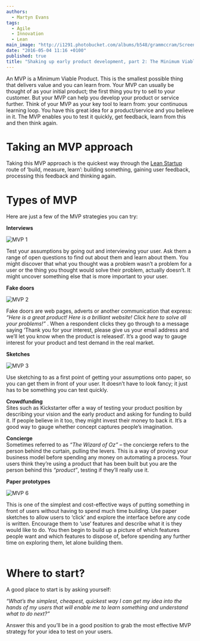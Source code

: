 ```yaml
---
authors:
  - Martyn Evans
tags: 
  - Agile
  - Innovation
  - Lean
main_image: "http://i1291.photobucket.com/albums/b548/grammccram/Screen%20Shot%202016-04-20%20at%2012.26.50_zpsbvf6rhz8.png"
date: "2016-05-04 11:16 +0100"
published: true
title: "Shaking up early product development, part 2: The Minimum Viable Product"
---
```

An MVP is a Minimum Viable Product. This is the smallest possible thing that delivers value and you can learn from. Your MVP can usually be thought of as your initial product; the first thing you try to sell to your customer. But your MVP can help you develop your product or service further. Think of your MVP as your key tool to learn from: your continuous learning loop. You have this great idea for a product/service and you believe in it. The MVP enables you to test it quickly, get feedback, learn from this and then think again.<br/>

# Taking an MVP approach
Taking this MVP approach is the quickest way through the [Lean Startup](http://theleanstartup.com) route of ‘build, measure, learn’: building something, gaining user feedback, processing this feedback and thinking again.<br/>

# Types of MVP
Here are just a few of the MVP strategies you can try:<br/>

<b>Interviews</b><br/>

![MVP 1](http://i1291.photobucket.com/albums/b548/grammccram/Screen%20Shot%202016-04-15%20at%2012.02.30_zpsdgvl8ebr.png)

Test your assumptions by going out and interviewing your user. Ask them a range of open questions to find out about them and learn about them. You might discover that what you thought was a problem wasn’t a problem for a user or the thing you thought would solve their problem, actually doesn’t. It might uncover something else that is more important to your user.<br/>

<b>Fake doors</b><br/>

![MVP 2](http://i1291.photobucket.com/albums/b548/grammccram/abingo_zpsu042uoly.png)

Fake doors are web pages, adverts or another communication that express: <i>“Here is a great product! Here is a brilliant website! Click here to solve all your problems!”</i> . When a respondent clicks  they go through to a message saying ‘Thank you for your interest, please give us your email address and we’ll let you know when the product is released’. It’s a good way to gauge interest for your product and test demand in the real market.<br/>

<b>Sketches</b><br/>

![MVP 3](http://i1291.photobucket.com/albums/b548/grammccram/Screen%20Shot%202016-04-15%20at%2012.08.35_zpsnqe0gzvw.png)

Use sketching to as a first point of getting your assumptions onto paper, so you can get them in front of your user. It doesn’t have to look fancy; it just has to be something you can test quickly.<br/>

<b>Crowdfunding</b><br/>
Sites such as Kickstarter offer a way of testing your product position by describing your vision and the early product  and asking for funding to build it. If people believe in it too, they might invest their money to back it. It’s a good way to gauge whether concept captures people’s imagination.<br/>
 
<b>Concierge</b><br/>
Sometimes referred to as <i>“The Wizard of Oz”</i> – the concierge refers to the person behind the curtain, pulling the levers. This is a way of proving your business model before spending any money on automating a process. Your users think they’re using a product that has been built  but you are the person behind this <i>“product”</i>, testing if they’ll really use it.<br/>

<b>Paper prototypes</b><br/>

![MVP 6](http://i1291.photobucket.com/albums/b548/grammccram/Screen%20Shot%202016-04-20%20at%2012.26.50_zpsbvf6rhz8.png)

This is one of the simplest and cost-effective ways of putting something in front of users without having to spend much time building. Use paper sketches to allow users to ‘click’ and explore the interface before any code is written. Encourage them to ‘use’ features and describe what it is they would like to do. You then begin to build up a picture of which features people want and which features to dispose of, before spending any further time on exploring them, let alone building them.<br/>
<br/>

# Where to start?
A good place to start is by asking yourself:<br/>

<i>“What’s the simplest, cheapest, quickest way I can get my idea into the hands of my users that will enable me to learn something and understand what to do next?”</i><br/>

Answer this and you’ll be in a good position to grab the most effective MVP strategy for your idea to test on your users.



